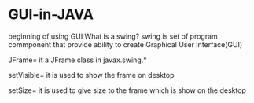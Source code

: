 # GUI-in-JAVA
beginning of using GUI
What is a swing?
swing is set of program commponent that provide ability to create Graphical User Interface(GUI)

JFrame= it a JFrame class in javax.swing.*

setVisible= it is used to show the frame on desktop

setSize= it is used to give size to the frame which is show on the desktop
